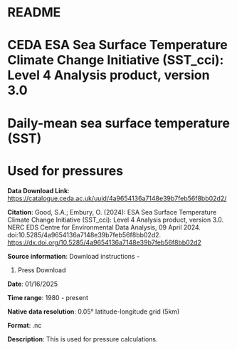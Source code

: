 # README

# CEDA ESA Sea Surface Temperature Climate Change Initiative (SST_cci): Level 4 Analysis product, version 3.0
# Daily-mean sea surface temperature (SST) 
# Used for pressures

**Data Download Link**: <https://catalogue.ceda.ac.uk/uuid/4a9654136a7148e39b7feb56f8bb02d2/>

**Citation**:
Good, S.A.; Embury, O. (2024): ESA Sea Surface Temperature Climate Change Initiative (SST_cci): Level 4 Analysis product, version 3.0. NERC EDS Centre for Environmental Data Analysis, 09 April 2024. doi:10.5285/4a9654136a7148e39b7feb56f8bb02d2. https://dx.doi.org/10.5285/4a9654136a7148e39b7feb56f8bb02d2

**Source information**:
Download instructions -
1. Press Download

**Date**:
01/16/2025

**Time range**:
1980 - present

**Native data resolution**:
0.05° latitude-longitude grid (5km)

**Format**:
.nc

**Description**:
This is used for pressure calculations.